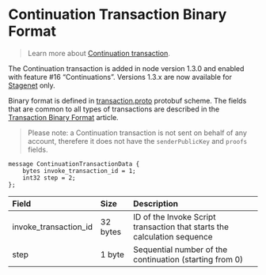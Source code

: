 # Continuation Transaction Binary Format

> Learn more about [Continuation transaction](/en/blockchain/transaction-type/continuation-transaction).

The Continuation transaction is added in node version 1.3.0 and enabled with feature #16 “Continuations”. Versions 1.3.x are now available for [Stagenet](/en/blockchain/blockchain-network/) only.

Binary format is defined in [transaction.proto](https://github.com/wavesplatform/protobuf-schemas/blob/master/proto/waves/transaction.proto) protobuf scheme. The fields that are common to all types of transactions are described in the [Transaction Binary Format](/en/blockchain/binary-format/transaction-binary-format/) article.

> Please note: a Continuation transaction is not sent on behalf of any account, therefere it does not have the `senderPublicKey` and `proofs` fields.

```
message ContinuationTransactionData {
    bytes invoke_transaction_id = 1;
    int32 step = 2;
};
```

| Field | Size | Description |
| :--- | :--- | :--- |
| invoke_transaction_id | 32 bytes | ID of the Invoke Script transaction that starts the calculation sequence |
| step | 1 byte | Sequential number of the continuation (starting from 0) |
